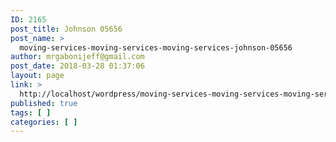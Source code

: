 ```yaml
---
ID: 2165
post_title: Johnson 05656
post_name: >
  moving-services-moving-services-moving-services-johnson-05656
author: mrgabonijeff@gmail.com
post_date: 2018-03-28 01:37:06
layout: page
link: >
  http://localhost/wordpress/moving-services-moving-services-moving-services-johnson-05656/
published: true
tags: [ ]
categories: [ ]
---
```

